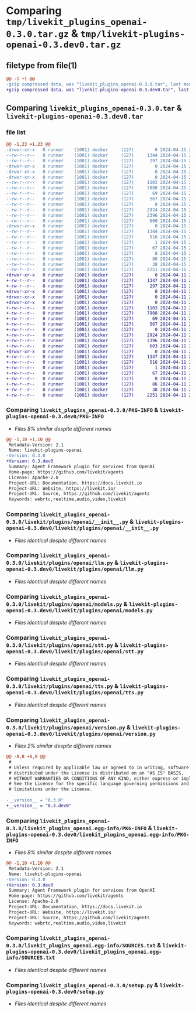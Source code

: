 # Comparing `tmp/livekit_plugins_openai-0.3.0.tar.gz` & `tmp/livekit-plugins-openai-0.3.dev0.tar.gz`

## filetype from file(1)

```diff
@@ -1 +1 @@
-gzip compressed data, was "livekit_plugins_openai-0.3.0.tar", last modified: Mon Apr 15 20:05:24 2024, max compression
+gzip compressed data, was "livekit-plugins-openai-0.3.dev0.tar", last modified: Thu Apr 11 22:03:54 2024, max compression
```

## Comparing `livekit_plugins_openai-0.3.0.tar` & `livekit-plugins-openai-0.3.dev0.tar`

### file list

```diff
@@ -1,23 +1,23 @@
-drwxr-xr-x   0 runner    (1001) docker     (127)        0 2024-04-15 20:05:24.208338 livekit_plugins_openai-0.3.0/
--rw-r--r--   0 runner    (1001) docker     (127)     1344 2024-04-15 20:05:24.208338 livekit_plugins_openai-0.3.0/PKG-INFO
--rw-r--r--   0 runner    (1001) docker     (127)      297 2024-04-15 20:05:19.000000 livekit_plugins_openai-0.3.0/README.md
-drwxr-xr-x   0 runner    (1001) docker     (127)        0 2024-04-15 20:05:24.204338 livekit_plugins_openai-0.3.0/livekit/
-drwxr-xr-x   0 runner    (1001) docker     (127)        0 2024-04-15 20:05:24.204338 livekit_plugins_openai-0.3.0/livekit/plugins/
-drwxr-xr-x   0 runner    (1001) docker     (127)        0 2024-04-15 20:05:24.208338 livekit_plugins_openai-0.3.0/livekit/plugins/openai/
--rw-r--r--   0 runner    (1001) docker     (127)     1103 2024-04-15 20:05:19.000000 livekit_plugins_openai-0.3.0/livekit/plugins/openai/__init__.py
--rw-r--r--   0 runner    (1001) docker     (127)     7908 2024-04-15 20:05:19.000000 livekit_plugins_openai-0.3.0/livekit/plugins/openai/llm.py
--rw-r--r--   0 runner    (1001) docker     (127)       69 2024-04-15 20:05:19.000000 livekit_plugins_openai-0.3.0/livekit/plugins/openai/log.py
--rw-r--r--   0 runner    (1001) docker     (127)      567 2024-04-15 20:05:19.000000 livekit_plugins_openai-0.3.0/livekit/plugins/openai/models.py
--rw-r--r--   0 runner    (1001) docker     (127)        0 2024-04-15 20:05:19.000000 livekit_plugins_openai-0.3.0/livekit/plugins/openai/py.typed
--rw-r--r--   0 runner    (1001) docker     (127)     2924 2024-04-15 20:05:19.000000 livekit_plugins_openai-0.3.0/livekit/plugins/openai/stt.py
--rw-r--r--   0 runner    (1001) docker     (127)     2396 2024-04-15 20:05:19.000000 livekit_plugins_openai-0.3.0/livekit/plugins/openai/tts.py
--rw-r--r--   0 runner    (1001) docker     (127)      600 2024-04-15 20:05:19.000000 livekit_plugins_openai-0.3.0/livekit/plugins/openai/version.py
-drwxr-xr-x   0 runner    (1001) docker     (127)        0 2024-04-15 20:05:24.208338 livekit_plugins_openai-0.3.0/livekit_plugins_openai.egg-info/
--rw-r--r--   0 runner    (1001) docker     (127)     1344 2024-04-15 20:05:24.000000 livekit_plugins_openai-0.3.0/livekit_plugins_openai.egg-info/PKG-INFO
--rw-r--r--   0 runner    (1001) docker     (127)      516 2024-04-15 20:05:24.000000 livekit_plugins_openai-0.3.0/livekit_plugins_openai.egg-info/SOURCES.txt
--rw-r--r--   0 runner    (1001) docker     (127)        1 2024-04-15 20:05:24.000000 livekit_plugins_openai-0.3.0/livekit_plugins_openai.egg-info/dependency_links.txt
--rw-r--r--   0 runner    (1001) docker     (127)       67 2024-04-15 20:05:24.000000 livekit_plugins_openai-0.3.0/livekit_plugins_openai.egg-info/requires.txt
--rw-r--r--   0 runner    (1001) docker     (127)        8 2024-04-15 20:05:24.000000 livekit_plugins_openai-0.3.0/livekit_plugins_openai.egg-info/top_level.txt
--rw-r--r--   0 runner    (1001) docker     (127)       86 2024-04-15 20:05:19.000000 livekit_plugins_openai-0.3.0/pyproject.toml
--rw-r--r--   0 runner    (1001) docker     (127)       38 2024-04-15 20:05:24.208338 livekit_plugins_openai-0.3.0/setup.cfg
--rw-r--r--   0 runner    (1001) docker     (127)     2251 2024-04-15 20:05:19.000000 livekit_plugins_openai-0.3.0/setup.py
+drwxr-xr-x   0 runner    (1001) docker     (127)        0 2024-04-11 22:03:54.473533 livekit-plugins-openai-0.3.dev0/
+-rw-r--r--   0 runner    (1001) docker     (127)     1347 2024-04-11 22:03:54.473533 livekit-plugins-openai-0.3.dev0/PKG-INFO
+-rw-r--r--   0 runner    (1001) docker     (127)      297 2024-04-11 22:03:46.000000 livekit-plugins-openai-0.3.dev0/README.md
+drwxr-xr-x   0 runner    (1001) docker     (127)        0 2024-04-11 22:03:54.469533 livekit-plugins-openai-0.3.dev0/livekit/
+drwxr-xr-x   0 runner    (1001) docker     (127)        0 2024-04-11 22:03:54.469533 livekit-plugins-openai-0.3.dev0/livekit/plugins/
+drwxr-xr-x   0 runner    (1001) docker     (127)        0 2024-04-11 22:03:54.469533 livekit-plugins-openai-0.3.dev0/livekit/plugins/openai/
+-rw-r--r--   0 runner    (1001) docker     (127)     1103 2024-04-11 22:03:46.000000 livekit-plugins-openai-0.3.dev0/livekit/plugins/openai/__init__.py
+-rw-r--r--   0 runner    (1001) docker     (127)     7908 2024-04-11 22:03:46.000000 livekit-plugins-openai-0.3.dev0/livekit/plugins/openai/llm.py
+-rw-r--r--   0 runner    (1001) docker     (127)       69 2024-04-11 22:03:46.000000 livekit-plugins-openai-0.3.dev0/livekit/plugins/openai/log.py
+-rw-r--r--   0 runner    (1001) docker     (127)      567 2024-04-11 22:03:46.000000 livekit-plugins-openai-0.3.dev0/livekit/plugins/openai/models.py
+-rw-r--r--   0 runner    (1001) docker     (127)        0 2024-04-11 22:03:46.000000 livekit-plugins-openai-0.3.dev0/livekit/plugins/openai/py.typed
+-rw-r--r--   0 runner    (1001) docker     (127)     2924 2024-04-11 22:03:46.000000 livekit-plugins-openai-0.3.dev0/livekit/plugins/openai/stt.py
+-rw-r--r--   0 runner    (1001) docker     (127)     2396 2024-04-11 22:03:46.000000 livekit-plugins-openai-0.3.dev0/livekit/plugins/openai/tts.py
+-rw-r--r--   0 runner    (1001) docker     (127)      603 2024-04-11 22:03:46.000000 livekit-plugins-openai-0.3.dev0/livekit/plugins/openai/version.py
+drwxr-xr-x   0 runner    (1001) docker     (127)        0 2024-04-11 22:03:54.469533 livekit-plugins-openai-0.3.dev0/livekit_plugins_openai.egg-info/
+-rw-r--r--   0 runner    (1001) docker     (127)     1347 2024-04-11 22:03:54.000000 livekit-plugins-openai-0.3.dev0/livekit_plugins_openai.egg-info/PKG-INFO
+-rw-r--r--   0 runner    (1001) docker     (127)      516 2024-04-11 22:03:54.000000 livekit-plugins-openai-0.3.dev0/livekit_plugins_openai.egg-info/SOURCES.txt
+-rw-r--r--   0 runner    (1001) docker     (127)        1 2024-04-11 22:03:54.000000 livekit-plugins-openai-0.3.dev0/livekit_plugins_openai.egg-info/dependency_links.txt
+-rw-r--r--   0 runner    (1001) docker     (127)       67 2024-04-11 22:03:54.000000 livekit-plugins-openai-0.3.dev0/livekit_plugins_openai.egg-info/requires.txt
+-rw-r--r--   0 runner    (1001) docker     (127)        8 2024-04-11 22:03:54.000000 livekit-plugins-openai-0.3.dev0/livekit_plugins_openai.egg-info/top_level.txt
+-rw-r--r--   0 runner    (1001) docker     (127)       86 2024-04-11 22:03:46.000000 livekit-plugins-openai-0.3.dev0/pyproject.toml
+-rw-r--r--   0 runner    (1001) docker     (127)       38 2024-04-11 22:03:54.473533 livekit-plugins-openai-0.3.dev0/setup.cfg
+-rw-r--r--   0 runner    (1001) docker     (127)     2251 2024-04-11 22:03:46.000000 livekit-plugins-openai-0.3.dev0/setup.py
```

### Comparing `livekit_plugins_openai-0.3.0/PKG-INFO` & `livekit-plugins-openai-0.3.dev0/PKG-INFO`

 * *Files 8% similar despite different names*

```diff
@@ -1,10 +1,10 @@
 Metadata-Version: 2.1
 Name: livekit-plugins-openai
-Version: 0.3.0
+Version: 0.3.dev0
 Summary: Agent Framework plugin for services from OpenAI
 Home-page: https://github.com/livekit/agents
 License: Apache-2.0
 Project-URL: Documentation, https://docs.livekit.io
 Project-URL: Website, https://livekit.io/
 Project-URL: Source, https://github.com/livekit/agents
 Keywords: webrtc,realtime,audio,video,livekit
```

### Comparing `livekit_plugins_openai-0.3.0/livekit/plugins/openai/__init__.py` & `livekit-plugins-openai-0.3.dev0/livekit/plugins/openai/__init__.py`

 * *Files identical despite different names*

### Comparing `livekit_plugins_openai-0.3.0/livekit/plugins/openai/llm.py` & `livekit-plugins-openai-0.3.dev0/livekit/plugins/openai/llm.py`

 * *Files identical despite different names*

### Comparing `livekit_plugins_openai-0.3.0/livekit/plugins/openai/models.py` & `livekit-plugins-openai-0.3.dev0/livekit/plugins/openai/models.py`

 * *Files identical despite different names*

### Comparing `livekit_plugins_openai-0.3.0/livekit/plugins/openai/stt.py` & `livekit-plugins-openai-0.3.dev0/livekit/plugins/openai/stt.py`

 * *Files identical despite different names*

### Comparing `livekit_plugins_openai-0.3.0/livekit/plugins/openai/tts.py` & `livekit-plugins-openai-0.3.dev0/livekit/plugins/openai/tts.py`

 * *Files identical despite different names*

### Comparing `livekit_plugins_openai-0.3.0/livekit/plugins/openai/version.py` & `livekit-plugins-openai-0.3.dev0/livekit/plugins/openai/version.py`

 * *Files 2% similar despite different names*

```diff
@@ -8,8 +8,8 @@
 #
 # Unless required by applicable law or agreed to in writing, software
 # distributed under the License is distributed on an "AS IS" BASIS,
 # WITHOUT WARRANTIES OR CONDITIONS OF ANY KIND, either express or implied.
 # See the License for the specific language governing permissions and
 # limitations under the License.
 
-__version__ = "0.3.0"
+__version__ = "0.3.dev0"
```

### Comparing `livekit_plugins_openai-0.3.0/livekit_plugins_openai.egg-info/PKG-INFO` & `livekit-plugins-openai-0.3.dev0/livekit_plugins_openai.egg-info/PKG-INFO`

 * *Files 8% similar despite different names*

```diff
@@ -1,10 +1,10 @@
 Metadata-Version: 2.1
 Name: livekit-plugins-openai
-Version: 0.3.0
+Version: 0.3.dev0
 Summary: Agent Framework plugin for services from OpenAI
 Home-page: https://github.com/livekit/agents
 License: Apache-2.0
 Project-URL: Documentation, https://docs.livekit.io
 Project-URL: Website, https://livekit.io/
 Project-URL: Source, https://github.com/livekit/agents
 Keywords: webrtc,realtime,audio,video,livekit
```

### Comparing `livekit_plugins_openai-0.3.0/livekit_plugins_openai.egg-info/SOURCES.txt` & `livekit-plugins-openai-0.3.dev0/livekit_plugins_openai.egg-info/SOURCES.txt`

 * *Files identical despite different names*

### Comparing `livekit_plugins_openai-0.3.0/setup.py` & `livekit-plugins-openai-0.3.dev0/setup.py`

 * *Files identical despite different names*

